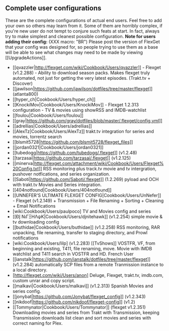 ## Complete user configurations

These are the complete configurations of actual end users. Feel free to add your own so others may learn from it. Some of them are horribly complex, if you're new user do not tempt to conjure such feats at start. In fact, always try to make simplest and cleanest possible configuration.
**Note for users adding their config:**
(XXX macro: "BR")
Please post the version of FlexGet that your config was designed for, so people trying to use them as a base will be able to see what changes may need to be made by viewing [[UpgradeActions]].
* [[qvazzler|http://flexget.com/wiki/Cookbook/Users/qvazzler]] - Flexget (v1.2.288) - Ability to download season packs. Makes flexget truly automated, not just for getting the very latest episodes. (Trakt.tv + Discover)
* [[jawilson|https://github.com/jawilson/dotfiles/tree/master/flexget]] (atlanta800)
* [[hyper_ch|Cookbook/Users/hyper_ch]]
* [[KnockiMov|Cookbook/Users/KnockiMov]] - Flexget 1.2.313 configuration - TV & movies using showRSS and IMDB-watchlist
* [[foulou|Cookbook/Users/foulou]]
* [[gray|https://github.com/gray/dotfiles/blob/master/.flexget/config.yml]]
* [[adrellias|Cookbook/Users/adrellias]]
* [[AlexTz|Cookbook/Users/AlexTz]] trakt.tv integration for series and movies, torrentz search
* [[blsmit5728|https://github.com/blsmit5728/flexget_files]]
* [[jordan0321|Cookbook/Users/jordan0321]]
* [[tubedogg|https://github.com/tubedogg/.flexget]] (v1.2.48)
* [[tarzasai|https://github.com/tarzasai/.flexget]] (v1.2.125)
* [[minerva|http://flexget.com/attachment/wiki/Cookbook/Users/Flexget%20Config.txt]] RSS monitoring plus track.tv movie and tv intergration, pushover notfications, and series organization. 
* [[Saboti|https://github.com/Saboti/.flexget]] (1.2.269) pyload and OCH with trakt.tv Movies and Series integration.
* [[404notfound|Cookbook/Users/404notfound]]
* [[UNNEFER'S ULTIMATE FLEXGET CONFIG|Cookbook/Users/UnNefer]] - Flexget (v1.2.149) + Transmission + File Renaming + Sorting + Cleaning + Email Notifications
* [wiki:Cookbook/Users/paulpoco] TV and Movies config and series
* [[Đĵ ΝιΓΞΗΛψΚ|Cookbook/Users/djnitehawk]] (v1.2.254) simple movie & tv downloading config
* [[buthidae|Cookbook/Users/buthidae]] (v1.2.258) RSS monitoring, RAR unpacking, file renaming, transfer to staging directory, and Prowl notifications
* [wiki:Cookbook/Users/lilp] (v1.2.283) [[TvShows]] VOSTFR, VF, from beginning and existing, T411, file renaming, move. Movie with IMDB watchlist and T411 search in VOSTFR and HD. French User
* [[ianstalk|https://github.com/ianstalk/dotfiles/tree/master/flexget]] (v1.2.284) automatically SCP files from a remote Tranmission instance to a local directory.
* [http://flexget.com/wiki/Users/anon] Deluge, Flexget, trakt.tv, imdb.com, custom unrar and copy script.
* [[malkavi|Cookbook/Users/malkavi]] (v1.2.313) Spanish Movies and series config.
* [[jonybat|https://github.com/Jonybat/flexget_config]] (v1.2.343)
* [[nikdoof|https://github.com/nikdoof/flexget-config]] (v1.2)
* [[Tommynator|Cookbook/Users/Tommynator]] (flexget v1.2.351) Downloading movies and series from Trakt with Transmission, keeping Transmission downloads list clean and sort movies and series with correct naming for Plex.
